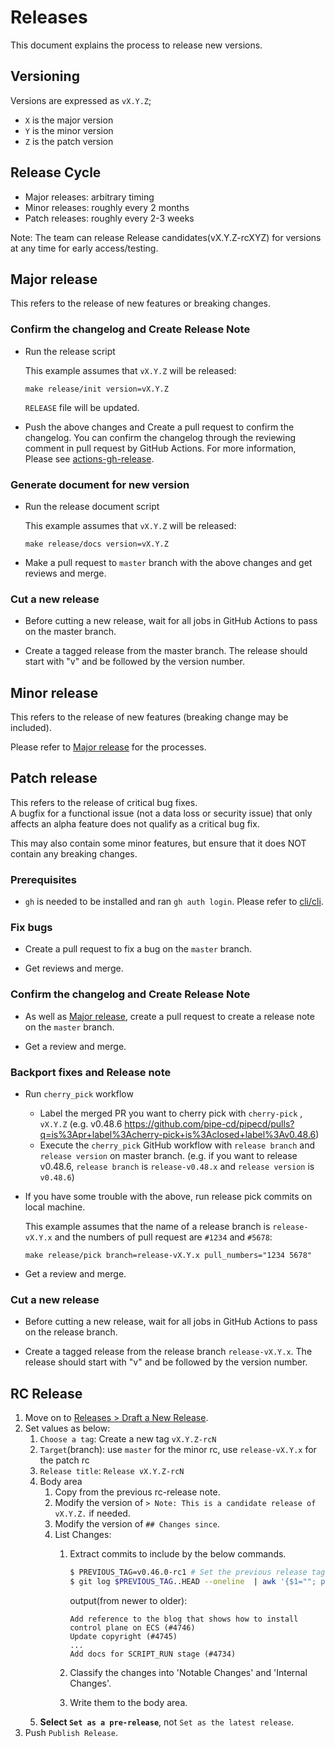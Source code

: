 # Releases
This document explains the process to release new versions.

## Versioning
Versions are expressed as `vX.Y.Z`;

- `X` is the major version
- `Y` is the minor version
- `Z` is the patch version

## Release Cycle
- Major releases: arbitrary timing
- Minor releases: roughly every 2 months
- Patch releases: roughly every 2-3 weeks

Note: The team can release Release candidates(vX.Y.Z-rcXYZ) for versions at any time for early access/testing.

## Major release
This refers to the release of new features or breaking changes.

### Confirm the changelog and Create Release Note
- Run the release script

  This example assumes that `vX.Y.Z` will be released:
  ```shell
  make release/init version=vX.Y.Z
  ````

  `RELEASE` file will be updated.

- Push the above changes and Create a pull request to confirm the changelog.
  You can confirm the changelog through the reviewing comment in pull request by GitHub Actions.
  For more information, Please see [actions-gh-release](https://github.com/pipe-cd/actions-gh-release).

### Generate document for new version
- Run the release document script

  This example assumes that `vX.Y.Z` will be released:
  ```shell
  make release/docs version=vX.Y.Z
  ````

- Make a pull request to `master` branch with the above changes and get reviews and merge.

### Cut a new release
- Before cutting a new release, wait for all jobs in GitHub Actions to pass on the master branch.

- Create a tagged release from the master branch. The release should start with "v" and be followed by the version number.

## Minor release
This refers to the release of new features (breaking change may be included).

Please refer to [Major release](https://github.com/pipe-cd/pipecd/blob/master/RELEASES.md#major-release) for the processes.

## Patch release
This refers to the release of critical bug fixes. \
A bugfix for a functional issue (not a data loss or security issue) that only affects an alpha feature does not qualify as a critical bug fix.

This may also contain some minor features, but ensure that it does NOT contain any breaking changes.

### Prerequisites
- `gh` is needed to be installed and ran `gh auth login`. Please refer to [cli/cli](https://github.com/cli/cli).

### Fix bugs
- Create a pull request to fix a bug on the `master` branch.

- Get reviews and merge.

### Confirm the changelog and Create Release Note
- As well as [Major release](https://github.com/pipe-cd/pipecd/blob/master/RELEASES.md#confirm-the-changelog-and-create-release-note), create a pull request to create a release note on the `master` branch.

- Get a review and merge.

### Backport fixes and Release note
- Run `cherry_pick` workflow
  - Label the merged PR you want to cherry pick with `cherry-pick` , `vX.Y.Z`
    (e.g. v0.48.6 https://github.com/pipe-cd/pipecd/pulls?q=is%3Apr+label%3Acherry-pick+is%3Aclosed+label%3Av0.48.6)
  - Execute the `cherry_pick` GitHub workflow with `release branch` and `release version` on master branch.
    (e.g. if you want to release v0.48.6, `release branch` is `release-v0.48.x` and `release version` is `v0.48.6`)

- If you have some trouble with the above, run release pick commits on local machine.

  This example assumes that the name of a release branch is `release-vX.Y.x` and the numbers of pull request are `#1234` and `#5678`:
  ```shell
  make release/pick branch=release-vX.Y.x pull_numbers="1234 5678"
  ````

- Get a review and merge.

### Cut a new release
- Before cutting a new release, wait for all jobs in GitHub Actions to pass on the release branch.

- Create a tagged release from the release branch `release-vX.Y.x`. The release should start with "v" and be followed by the version number.

## RC Release
1. Move on to [Releases > Draft a New Release](https://github.com/pipe-cd/pipecd/releases/new).
2. Set values as below:
   1. `Choose a tag`: Create a new tag `vX.Y.Z-rcN`
   2. `Target`(branch): use `master` for the minor rc, use `release-vX.Y.x` for the patch rc
   3. `Release title`: `Release vX.Y.Z-rcN`
   4. Body area
      1. Copy from the previous rc-release note.
      2. Modify the version of `> Note: This is a candidate release of vX.Y.Z.` if needed.
      3. Modify the version of  `## Changes since`.
      4. List Changes:
         1. Extract commits to include by the below commands.

            ```zsh
            $ PREVIOUS_TAG=v0.46.0-rc1 # Set the previous release tag
            $ git log $PREVIOUS_TAG..HEAD --oneline  | awk '{$1=""; print substr($0, 2)}'
            ```

            output(from newer to older):

            ```
            Add reference to the blog that shows how to install control plane on ECS (#4746)
            Update copyright (#4745)
            ...
            Add docs for SCRIPT_RUN stage (#4734)
            ```

         2. Classify the changes into 'Notable Changes' and 'Internal Changes'.
         3. Write them to the body area.
   5. **Select `Set as a pre-release`**, not `Set as the latest release`.
3. Push `Publish Release`.
